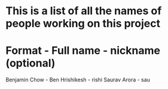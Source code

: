 # This is a list of all the names of people working on this project

# Format -   Full name - nickname (optional)
Benjamin Chow - Ben
Hrishikesh - rishi
Saurav Arora - sau
